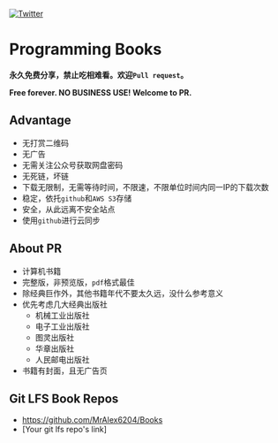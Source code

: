 
[![Twitter][twitter_badge]][twitter_link]


# Programming Books

**永久免费分享，禁止吃相难看。欢迎`Pull request`。**

**Free forever. NO BUSINESS USE! Welcome to PR.**

## Advantage

- 无打赏二维码
- 无广告
- 无需关注公众号获取网盘密码
- 无死链，坏链
- 下载无限制，无需等待时间，不限速，不限单位时间内同一IP的下载次数
- 稳定，依托`github`和`AWS S3`存储
- 安全，从此远离不安全站点
- 使用`github`进行云同步

## About PR

- 计算机书籍
- 完整版，非预览版，`pdf`格式最佳
- 除经典巨作外，其他书籍年代不要太久远，没什么参考意义
- 优先考虑几大经典出版社
  - 机械工业出版社
  - 电子工业出版社
  - 图灵出版社
  - 华章出版社
  - 人民邮电出版社
- 书籍有封面，且无广告页

## Git LFS Book Repos

- https://github.com/MrAlex6204/Books
- [Your git lfs repo's link]


[twitter_badge]: https://img.shields.io/twitter/url/https/github.com/mrdulin/programming-books.svg?style=social
[twitter_link]: https://twitter.com/intent/tweet?text=Wow:&url=https%3A%2F%2Fgithub.com%2Fmrdulin%2Fprogramming-books
